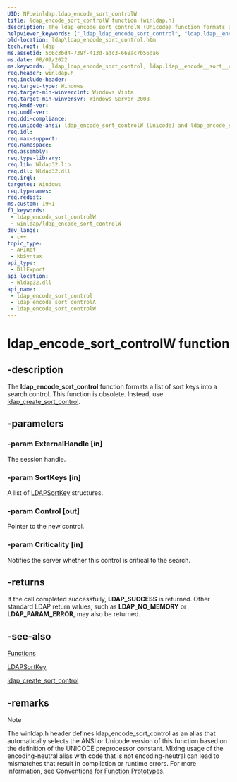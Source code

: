 ```yaml
---
UID: NF:winldap.ldap_encode_sort_controlW
title: ldap_encode_sort_controlW function (winldap.h)
description: The ldap_encode_sort_controlW (Unicode) function formats a list of sort keys into a search control. This function is obsolete, use the ldap_create_sort_controlW (Unicode) function instead.
helpviewer_keywords: ["_ldap_ldap_encode_sort_control", "ldap.ldap__encode__sort__control", "ldap.ldap_encode_sort_control", "ldap_encode_sort_control", "ldap_encode_sort_control function [LDAP]", "ldap_encode_sort_controlW", "winldap/ldap_encode_sort_control", "winldap/ldap_encode_sort_controlW"]
old-location: ldap\ldap_encode_sort_control.htm
tech.root: ldap
ms.assetid: 5c6c3bd4-739f-413d-adc3-668ac7b56da6
ms.date: 08/09/2022
ms.keywords: _ldap_ldap_encode_sort_control, ldap.ldap__encode__sort__control, ldap.ldap_encode_sort_control, ldap_encode_sort_control, ldap_encode_sort_control function [LDAP], ldap_encode_sort_controlA, ldap_encode_sort_controlW, winldap/ldap_encode_sort_control, winldap/ldap_encode_sort_controlA, winldap/ldap_encode_sort_controlW
req.header: winldap.h
req.include-header: 
req.target-type: Windows
req.target-min-winverclnt: Windows Vista
req.target-min-winversvr: Windows Server 2008
req.kmdf-ver: 
req.umdf-ver: 
req.ddi-compliance: 
req.unicode-ansi: ldap_encode_sort_controlW (Unicode) and ldap_encode_sort_controlA (ANSI)
req.idl: 
req.max-support: 
req.namespace: 
req.assembly: 
req.type-library: 
req.lib: Wldap32.lib
req.dll: Wldap32.dll
req.irql: 
targetos: Windows
req.typenames: 
req.redist: 
ms.custom: 19H1
f1_keywords:
 - ldap_encode_sort_controlW
 - winldap/ldap_encode_sort_controlW
dev_langs:
 - c++
topic_type:
 - APIRef
 - kbSyntax
api_type:
 - DllExport
api_location:
 - Wldap32.dll
api_name:
 - ldap_encode_sort_control
 - ldap_encode_sort_controlA
 - ldap_encode_sort_controlW
---
```


# ldap_encode_sort_controlW function


## -description

The <b>ldap_encode_sort_control</b> function formats a list of sort keys into a search control. This function is obsolete. Instead, use 
<a href="/previous-versions/windows/desktop/api/winldap/nf-winldap-ldap_create_sort_control">ldap_create_sort_control</a>.

## -parameters

### -param ExternalHandle [in]

The session handle.

### -param SortKeys [in]

A list of 
<a href="/previous-versions/windows/desktop/api/winldap/ns-winldap-ldapsortkeya">LDAPSortKey</a> structures.

### -param Control [out]

Pointer to the new control.

### -param Criticality [in]

Notifies the server whether this control is critical to the search.

## -returns

If the call completed successfully, <b>LDAP_SUCCESS</b> is returned. Other standard LDAP return values, such as <b>LDAP_NO_MEMORY</b> or <b>LDAP_PARAM_ERROR</b>, may also be returned.

## -see-also

<a href="/previous-versions/windows/desktop/ldap/functions">Functions</a>



<a href="/previous-versions/windows/desktop/api/winldap/ns-winldap-ldapsortkeya">LDAPSortKey</a>



<a href="/previous-versions/windows/desktop/api/winldap/nf-winldap-ldap_create_sort_control">ldap_create_sort_control</a>

## -remarks

> [!NOTE]
> The winldap.h header defines ldap_encode_sort_control as an alias that automatically selects the ANSI or Unicode version of this function based on the definition of the UNICODE preprocessor constant. Mixing usage of the encoding-neutral alias with code that is not encoding-neutral can lead to mismatches that result in compilation or runtime errors. For more information, see [Conventions for Function Prototypes](/windows/win32/intl/conventions-for-function-prototypes).
